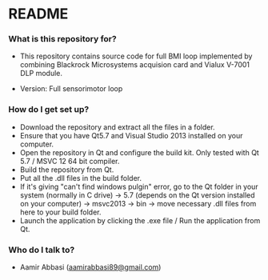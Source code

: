 # README #

### What is this repository for? ###

* This repository contains source code for full BMI loop implemented by combining Blackrock Microsystems acquision card and Vialux V-7001 DLP module. 

* Version: Full sensorimotor loop 

### How do I get set up? ###

* Download the repository and extract all the files in a folder. 
* Ensure that you have Qt5.7 and Visual Studio 2013 installed on your computer. 
* Open the repository in Qt and configure the build kit. Only tested with Qt 5.7 / MSVC 12 64 bit compiler. 
* Build the repository from Qt. 
* Put all the .dll files in the build folder. 
* If it's giving "can't find windows pulgin" error, go to the Qt folder in your system (normally in C drive) -> 5.7 (depends on the Qt version installed on your computer) -> msvc2013 -> bin -> move necessary .dll files from here to your build folder. 
* Launch the application by clicking the .exe file / Run the application from Qt. 

### Who do I talk to? ###
* Aamir Abbasi (aamirabbasi89@gmail.com)